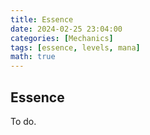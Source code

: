 ```yaml
---
title: Essence
date: 2024-02-25 23:04:00
categories: [Mechanics]
tags: [essence, levels, mana]
math: true
---
```


## Essence

To do.
